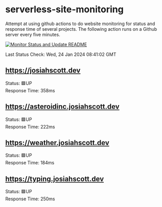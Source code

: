 # serverless-site-monitoring
Attempt at using github actions to do website monitoring for status and response time of several projects. The following action runs on a Github server every five minutes.  

[![Monitor Status and Update README](https://github.com/JosiahSco/serverless-site-monitoring/actions/workflows/monitor.yaml/badge.svg)](https://github.com/JosiahSco/serverless-site-monitoring/actions/workflows/monitor.yaml)

Last Status Check: Wed, 24 Jan 2024 08:41:02 GMT

## https://josiahscott.dev
Status: 🟩UP  
Response Time: 358ms

## https://asteroidinc.josiahscott.dev
Status: 🟩UP  
Response Time: 222ms

## https://weather.josiahscott.dev
Status: 🟩UP  
Response Time: 184ms

## https://typing.josiahscott.dev
Status: 🟩UP  
Response Time: 250ms